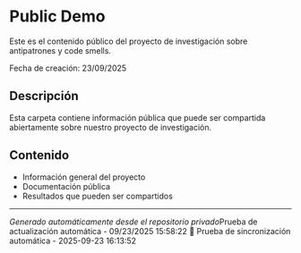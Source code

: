 # Public Demo

Este es el contenido público del proyecto de investigación sobre antipatrones y code smells.

Fecha de creación: 23/09/2025

## Descripción
Esta carpeta contiene información pública que puede ser compartida abiertamente sobre nuestro proyecto de investigación.

## Contenido
- Información general del proyecto
- Documentación pública
- Resultados que pueden ser compartidos

---
*Generado automáticamente desde el repositorio privado*Prueba de actualización automática - 09/23/2025 15:58:22
🚀 Prueba de sincronización automática - 2025-09-23 16:13:52
